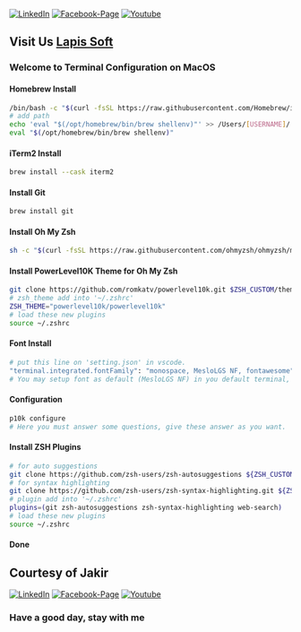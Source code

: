 [![LinkedIn][linkedin-shield-lapissoft]][linkedin-url-lapissoft]
[![Facebook-Page][facebook-shield-lapissoft]][facebook-url-lapissoft]
[![Youtube][youtube-shield-lapissoft]][youtube-url-lapissoft]

## Visit Us [Lapis Soft](http://www.lapissoft.com)

### Welcome to Terminal Configuration on MacOS

#### Homebrew Install
```bash
/bin/bash -c "$(curl -fsSL https://raw.githubusercontent.com/Homebrew/install/HEAD/install.sh)"
# add path
echo 'eval "$(/opt/homebrew/bin/brew shellenv)"' >> /Users/[USERNAME]/.zprofile
eval "$(/opt/homebrew/bin/brew shellenv)"
```

#### iTerm2 Install
```bash
brew install --cask iterm2
```

#### Install Git
```bash
brew install git
```

#### Install Oh My Zsh
```bash
sh -c "$(curl -fsSL https://raw.githubusercontent.com/ohmyzsh/ohmyzsh/master/tools/install.sh)"
```

#### Install PowerLevel10K Theme for Oh My Zsh
```bash
git clone https://github.com/romkatv/powerlevel10k.git $ZSH_CUSTOM/themes/powerlevel10k
# zsh_theme add into '~/.zshrc'
ZSH_THEME="powerlevel10k/powerlevel10k"
# load these new plugins
source ~/.zshrc
```

#### Font Install
```bash
# put this line on 'setting.json' in vscode.
"terminal.integrated.fontFamily": "monospace, MesloLGS NF, fontawesome"
# You may setup font as default (MesloLGS NF) in you default terminal, then it will work.
```

#### Configuration
```bash
p10k configure
# Here you must answer some questions, give these answer as you want.
```

#### Install ZSH Plugins
```bash
# for auto suggestions
git clone https://github.com/zsh-users/zsh-autosuggestions ${ZSH_CUSTOM:-~/.oh-my-zsh/custom}/plugins/zsh-autosuggestions
# for syntax highlighting
git clone https://github.com/zsh-users/zsh-syntax-highlighting.git ${ZSH_CUSTOM:-~/.oh-my-zsh/custom}/plugins/zsh-syntax-highlighting
# plugin add into '~/.zshrc'
plugins=(git zsh-autosuggestions zsh-syntax-highlighting web-search)
# load these new plugins
source ~/.zshrc
```

#### Done

## Courtesy of Jakir

[![LinkedIn][linkedin-shield-jakir]][linkedin-url-jakir]
[![Facebook-Page][facebook-shield-jakir]][facebook-url-jakir]
[![Youtube][youtube-shield-jakir]][youtube-url-jakir]

### Have a good day, stay with me
<!-- Personal profile -->

[linkedin-shield-jakir]: https://img.shields.io/badge/linkedin-%230077B5.svg?style=for-the-badge&logo=linkedin&logoColor=white
[linkedin-url-jakir]: https://www.linkedin.com/in/jakir-ruet/
[facebook-shield-jakir]: https://img.shields.io/badge/Facebook-%231877F2.svg?style=for-the-badge&logo=Facebook&logoColor=white
[facebook-url-jakir]: https://www.facebook.com/jakir-ruet/
[youtube-shield-jakir]: https://img.shields.io/badge/YouTube-%23FF0000.svg?style=for-the-badge&logo=YouTube&logoColor=white
[youtube-url-jakir]: https://www.youtube.com/@mjakaria-ruet/featured

<!-- Company profile -->

[linkedin-shield-lapissoft]: https://img.shields.io/badge/linkedin-%230077B5.svg?style=for-the-badge&logo=linkedin&logoColor=white
[linkedin-url-lapissoft]: https://www.linkedin.com/company/lapis-soft/
[facebook-shield-lapissoft]: https://img.shields.io/badge/Facebook-%231877F2.svg?style=for-the-badge&logo=Facebook&logoColor=white
[facebook-url-lapissoft]: https://www.facebook.com/GoLapisSoft/
[youtube-shield-lapissoft]: https://img.shields.io/badge/YouTube-%23FF0000.svg?style=for-the-badge&logo=YouTube&logoColor=white
[youtube-url-lapissoft]: https://www.youtube.com/@LapisSoft/featured


